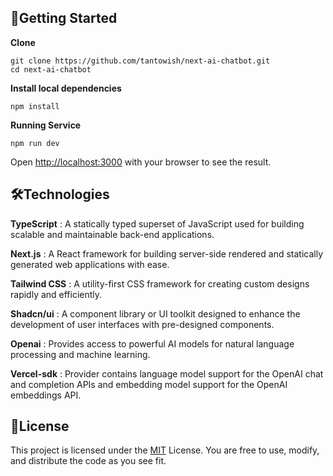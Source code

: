 ## 🔧Getting Started

**Clone**

```
git clone https://github.com/tantowish/next-ai-chatbot.git
cd next-ai-chatbot
```

**Install local dependencies**

```
npm install
```

**Running Service**

```
npm run dev
```

Open [http://localhost:3000](http://localhost:3000) with your browser to see the result.

## 🛠️Technologies

**TypeScript** : A statically typed superset of JavaScript used for building scalable and maintainable back-end applications.

**Next.js** : A React framework for building server-side rendered and statically generated web applications with ease.

**Tailwind CSS** : A utility-first CSS framework for creating custom designs rapidly and efficiently.

**Shadcn/ui** : A component library or UI toolkit designed to enhance the development of user interfaces with pre-designed components.

**Openai** : Provides access to powerful AI models for natural language processing and machine learning.

**Vercel-sdk** : Provider contains language model support for the OpenAI chat and completion APIs and embedding model support for the OpenAI embeddings API.

## 🧾License

This project is licensed under the [MIT](https://github.com/tantowish/zenspire-web/blob/main/MIT-LICENSE.txt) License. You are free to use, modify, and distribute the code as you see fit.
